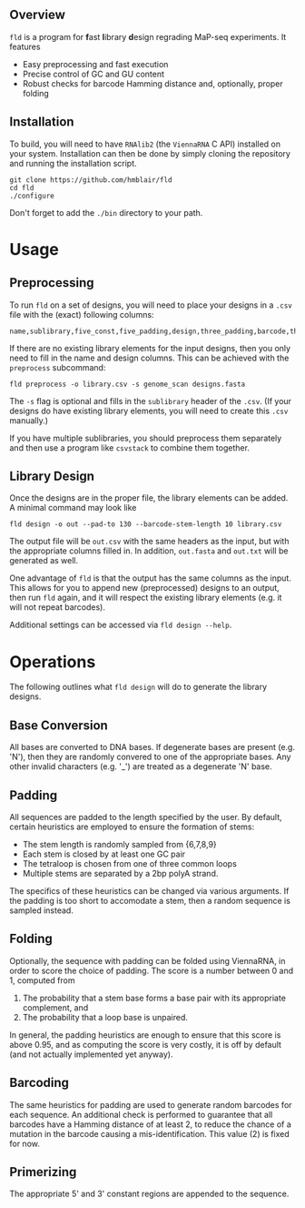 ## Overview

`fld` is a program for **f**ast **l**ibrary **d**esign regrading MaP-seq experiments. It features
* Easy preprocessing and fast execution
* Precise control of GC and GU content
* Robust checks for barcode Hamming distance and, optionally, proper folding

## Installation

To build, you will need to have `RNAlib2` (the `ViennaRNA` C API) installed on your system. Installation can then be done by simply cloning the repository and running the installation script.
```
git clone https://github.com/hmblair/fld
cd fld
./configure
```
Don't forget to add the `./bin` directory to your path.

# Usage

## Preprocessing

To run `fld` on a set of designs, you will need to place your designs in a `.csv` file with the (exact) following columns:
```
name,sublibrary,five_const,five_padding,design,three_padding,barcode,three_const
```
If there are no existing library elements for the input designs, then you only need to fill in the name and design columns. This can be achieved with the `preprocess` subcommand:
```
fld preprocess -o library.csv -s genome_scan designs.fasta
```
The `-s` flag is optional and fills in the `sublibrary` header of the `.csv`. (If your designs do have existing library elements, you will need to create this `.csv` manually.)

If you have multiple sublibraries, you should preprocess them separately and then use a program like `csvstack` to combine them together.

## Library Design

Once the designs are in the proper file, the library elements can be added. A minimal command may look like
```
fld design -o out --pad-to 130 --barcode-stem-length 10 library.csv
```
The output file will be `out.csv` with the same headers as the input, but with the appropriate columns filled in. In addition, `out.fasta` and `out.txt` will be generated as well.

One advantage of `fld` is that the output has the same columns as the input. This allows for you to append new (preprocessed) designs to an output, then run `fld` again, and it will respect the existing library elements (e.g. it will not repeat barcodes).

Additional settings can be accessed via `fld design --help`.

# Operations

The following outlines what `fld design` will do to generate the library designs.

## Base Conversion

All bases are converted to DNA bases. If degenerate bases are present (e.g. 'N'), then they are randomly convered to one of the appropriate bases. Any other invalid characters (e.g. '_') are treated as a degenerate 'N' base.

## Padding

All sequences are padded to the length specified by the user. By default, certain heuristics are employed to ensure the formation of stems:
* The stem length is randomly sampled from {6,7,8,9}
* Each stem is closed by at least one GC pair
* The tetraloop is chosen from one of three common loops
* Multiple stems are separated by a 2bp polyA strand.

The specifics of these heuristics can be changed via various arguments. If the padding is too short to accomodate a stem, then a random sequence is sampled instead. 

## Folding

Optionally, the sequence with padding can be folded using ViennaRNA, in order to score the choice of padding. The score is a number between 0 and 1, computed from
1. The probability that a stem base forms a base pair with its appropriate complement, and
2. The probability that a loop base is unpaired.

In general, the padding heuristics are enough to ensure that this score is above 0.95, and as computing the score is very costly, it is off by default (and not actually implemented yet anyway).

## Barcoding

The same heuristics for padding are used to generate random barcodes for each sequence. An additional check is performed to guarantee that all barcodes have a Hamming distance of at least 2, to reduce the chance of a mutation in the barcode causing a mis-identification. This value (2) is fixed for now.

## Primerizing

The appropriate 5' and 3' constant regions are appended to the sequence.
